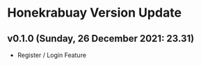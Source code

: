 # Honekrabuay Version Update

## v0.1.0 (Sunday, 26 December 2021: 23.31)

- Register / Login Feature
